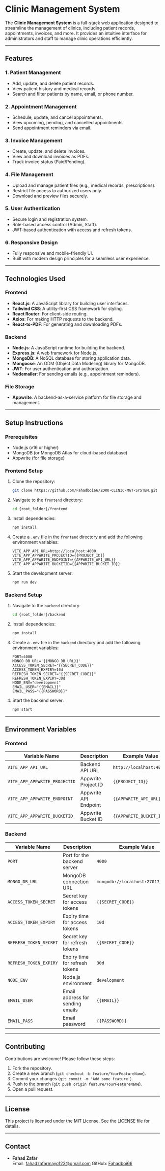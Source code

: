# Clinic Management System

The **Clinic Management System** is a full-stack web application designed to streamline the management of clinics, including patient records, appointments, invoices, and more. It provides an intuitive interface for administrators and staff to manage clinic operations efficiently.

---

## Features

### 1. **Patient Management**
   - Add, update, and delete patient records.
   - View patient history and medical records.
   - Search and filter patients by name, email, or phone number.

### 2. **Appointment Management**
   - Schedule, update, and cancel appointments.
   - View upcoming, pending, and cancelled appointments.
   - Send appointment reminders via email.

### 3. **Invoice Management**
   - Create, update, and delete invoices.
   - View and download invoices as PDFs.
   - Track invoice status (Paid/Pending).

### 4. **File Management**
   - Upload and manage patient files (e.g., medical records, prescriptions).
   - Restrict file access to authorized users only.
   - Download and preview files securely.

### 5. **User Authentication**
   - Secure login and registration system.
   - Role-based access control (Admin, Staff).
   - JWT-based authentication with access and refresh tokens.

### 6. **Responsive Design**
   - Fully responsive and mobile-friendly UI.
   - Built with modern design principles for a seamless user experience.

---

## Technologies Used

### Frontend
- **React.js**: A JavaScript library for building user interfaces.
- **Tailwind CSS**: A utility-first CSS framework for styling.
- **React Router**: For client-side routing.
- **Axios**: For making HTTP requests to the backend.
- **React-to-PDF**: For generating and downloading PDFs.

### Backend
- **Node.js**: A JavaScript runtime for building the backend.
- **Express.js**: A web framework for Node.js.
- **MongoDB**: A NoSQL database for storing application data.
- **Mongoose**: An ODM (Object Data Modeling) library for MongoDB.
- **JWT**: For user authentication and authorization.
- **Nodemailer**: For sending emails (e.g., appointment reminders).

### File Storage
- **Appwrite**: A backend-as-a-service platform for file storage and management.

---

## Setup Instructions

### Prerequisites
- Node.js (v16 or higher)
- MongoDB (or MongoDB Atlas for cloud-based database)
- Appwrite (for file storage)

### Frontend Setup

1. Clone the repository:
   ```bash
   git clone https://github.com/Fahadboi66/ZORO-CLINIC-MGT-SYSTEM.git
   ```

2. Navigate to the `frontend` directory:
   ```bash
   cd {root_folder}/frontend
   ```

3. Install dependencies:
   ```bash
   npm install
   ```

4. Create a `.env` file in the `frontend` directory and add the following environment variables:
   ```env
   VITE_APP_API_URL=http://localhost:4000
   VITE_APP_APPWRITE_PROJECTID={{PROJECT_ID}}
   VITE_APP_APPWRITE_ENDPOINT={{APPWRITE_API_URL}}
   VITE_APP_APPWRITE_BUCKETID={{APPWRITE_BUCKET_ID}}
   ```

5. Start the development server:
   ```bash
   npm run dev
   ```

### Backend Setup

1. Navigate to the `backend` directory:
   ```bash
   cd {root_folder}/backend
   ```

2. Install dependencies:
   ```bash
   npm install
   ```

3. Create a `.env` file in the `backend` directory and add the following environment variables:
   ```env
   PORT=4000
   MONGO_DB_URL='{{MONGO_DB_URL}}'
   ACCESS_TOKEN_SECRET="{{SECRET_CODE}}"
   ACCESS_TOKEN_EXPIRY=10d
   REFRESH_TOKEN_SECRET="{{SECRET_CODE}}"
   REFRESH_TOKEN_EXPIRY=30d
   NODE_ENV="development"
   EMAIL_USER="{{EMAIL}}"
   EMAIL_PASS="{{PASSWORD}}"
   ```

4. Start the backend server:
   ```bash
   npm start
   ```

---

## Environment Variables

### Frontend
| Variable Name               | Description                          | Example Value                     |
|-----------------------------|--------------------------------------|-----------------------------------|
| `VITE_APP_API_URL`          | Backend API URL                      | `http://localhost:4000`           |
| `VITE_APP_APPWRITE_PROJECTID` | Appwrite Project ID                 | `{{PROJECT_ID}}`                  |
| `VITE_APP_APPWRITE_ENDPOINT` | Appwrite API Endpoint               | `{{APPWRITE_API_URL}}`            |
| `VITE_APP_APPWRITE_BUCKETID` | Appwrite Bucket ID                  | `{{APPWRITE_BUCKET_ID}}`          |

### Backend
| Variable Name               | Description                          | Example Value                     |
|-----------------------------|--------------------------------------|-----------------------------------|
| `PORT`                      | Port for the backend server          | `4000`                            |
| `MONGO_DB_URL`              | MongoDB connection URL               | `mongodb://localhost:27017/clinic`|
| `ACCESS_TOKEN_SECRET`       | Secret key for access tokens         | `{{SECRET_CODE}}`                 |
| `ACCESS_TOKEN_EXPIRY`       | Expiry time for access tokens        | `10d`                             |
| `REFRESH_TOKEN_SECRET`      | Secret key for refresh tokens        | `{{SECRET_CODE}}`                 |
| `REFRESH_TOKEN_EXPIRY`      | Expiry time for refresh tokens       | `30d`                             |
| `NODE_ENV`                  | Node.js environment                  | `development`                     |
| `EMAIL_USER`                | Email address for sending emails     | `{{EMAIL}}`                       |
| `EMAIL_PASS`                | Email password                       | `{{PASSWORD}}`                    |

---


## Contributing

Contributions are welcome! Please follow these steps:

1. Fork the repository.
2. Create a new branch (`git checkout -b feature/YourFeatureName`).
3. Commit your changes (`git commit -m 'Add some feature'`).
4. Push to the branch (`git push origin feature/YourFeatureName`).
5. Open a pull request.

---

## License

This project is licensed under the MIT License. See the [LICENSE](LICENSE) file for details.

---

## Contact

- **Fahad Zafar**  
  Email: fahadzafarmayo123@gmail.com 
  GitHub: [Fahadboi66](https://github.com/your-username)

